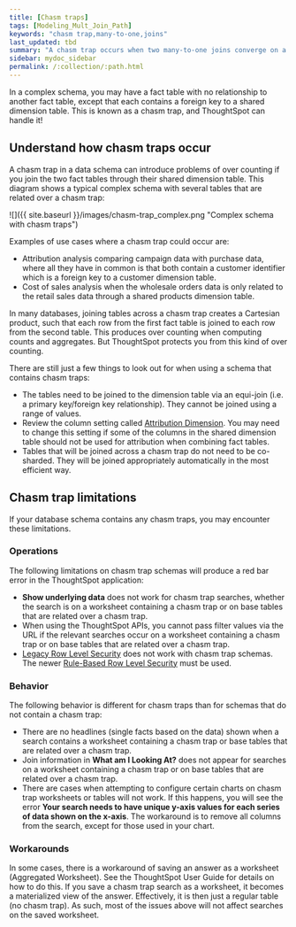 ```yaml
---
title: [Chasm traps]
tags: [Modeling_Mult_Join_Path]
keywords: "chasm trap,many-to-one,joins"
last_updated: tbd
summary: "A chasm trap occurs when two many-to-one joins converge on a single table."
sidebar: mydoc_sidebar
permalink: /:collection/:path.html
---
```

In a complex schema, you may have a fact table with no relationship to another fact table, except that each contains a foreign key to a shared dimension table. This is known as a chasm trap, and ThoughtSpot can handle it!

## Understand how chasm traps occur

A chasm trap in a data schema can introduce problems of over counting if you join the two fact tables through their shared dimension table. This diagram shows a typical complex schema with several tables that are related over a chasm trap:

 ![]({{ site.baseurl }}/images/chasm-trap_complex.png "Complex schema with chasm traps")

Examples of use cases where a chasm trap could occur are:

-   Attribution analysis comparing campaign data with purchase data, where all they have in common is that both contain a customer identifier which is a foreign key to a customer dimension table.
-   Cost of sales analysis when the wholesale orders data is only related to the retail sales data through a shared products dimension table.

In many databases, joining tables across a chasm trap creates a Cartesian product, such that each row from the first fact table is joined to each row from the second table. This produces over counting when computing counts and aggregates. But ThoughtSpot protects you from this kind of over counting.

There are still just a few things to look out for when using a schema that contains chasm traps:

-   The tables need to be joined to the dimension table via an equi-join (i.e. a primary key/foreign key relationship). They cannot be joined using a range of values.
-   Review the column setting called [Attribution Dimension](../data-modeling/attributable-dimension.html#). You may need to change this setting if some of the columns in the shared dimension table should not be used for attribution when combining fact tables.
-   Tables that will be joined across a chasm trap do not need to be co-sharded. They will be joined appropriately automatically in the most efficient way.

## Chasm trap limitations

If your database schema contains any chasm traps, you may encounter these limitations.

### Operations

The following limitations on chasm trap schemas will produce a red bar error in the ThoughtSpot application:

-   **Show underlying data** does not work for chasm trap searches, whether the search is on a worksheet containing a chasm trap or on base tables that are related over a chasm trap.
-   When using the ThoughtSpot APIs, you cannot pass filter values via the URL if the relevant searches occur on a worksheet containing a chasm trap or on base tables that are related over a chasm trap.
-   [Legacy Row Level Security](../data-security/legacy-row-security.html#) does not work with chasm trap schemas. The newer [Rule-Based Row Level Security](../data-security/new_row-level-security.html#) must be used.

### Behavior

The following behavior is different for chasm traps than for schemas that do not contain a chasm trap:

-   There are no headlines (single facts based on the data) shown when a search contains a worksheet containing a chasm trap or base tables that are related over a chasm trap.
-   Join information in **What am I Looking At?** does not appear for searches on a worksheet containing a chasm trap or on base tables that are related over a chasm trap.
-   There are cases when attempting to configure certain charts on chasm trap worksheets or tables will not work. If this happens, you will see the error **Your search needs to have unique y-axis values for each series of data shown on the x-axis**. The workaround is to remove all columns from the search, except for those used in your chart.

###  Workarounds

In some cases, there is a workaround of saving an answer as a worksheet (Aggregated Worksheet). See the ThoughtSpot User Guide for details on how to do this. If you save a chasm trap search as a worksheet, it becomes a materialized view of the answer. Effectively, it is then just a regular table (no chasm trap). As such, most of the issues above will not affect searches on the saved worksheet.
